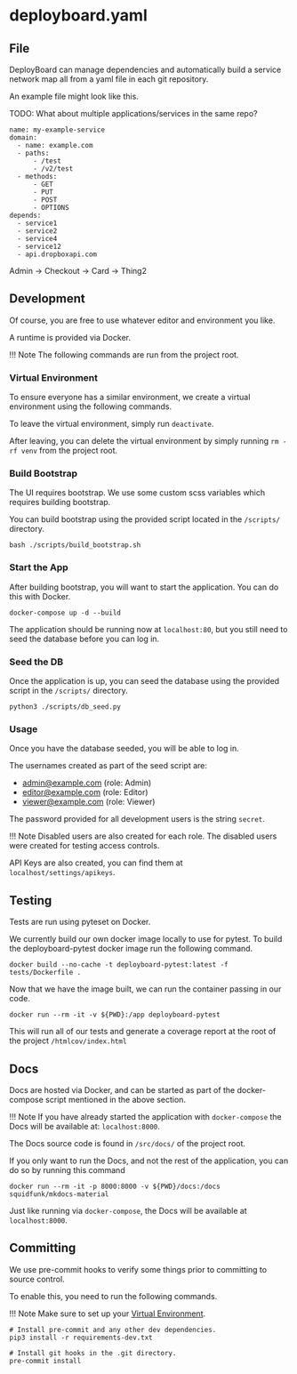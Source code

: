 # deployboard.yaml

## File

DeployBoard can manage dependencies and automatically build a service network map all from a yaml file in each git repository.

An example file might look like this.

TODO: What about multiple applications/services in the same repo?

```
name: my-example-service
domain:
  - name: example.com
  - paths:
      - /test
      - /v2/test
  - methods:
      - GET
      - PUT
      - POST
      - OPTIONS
depends:
  - service1
  - service2
  - service4
  - service12
  - api.dropboxapi.com
```


Admin -> Checkout -> Card
                -> Thing2

## Development

Of course, you are free to use whatever editor and environment you like.

A runtime is provided via Docker.

!!! Note
    The following commands are run from the project root.

### Virtual Environment

To ensure everyone has a similar environment, we create a virtual environment using the following commands.


To leave the virtual environment, simply run `deactivate`.

After leaving, you can delete the virtual environment by simply running `rm -rf venv` from the project root.

### Build Bootstrap

The UI requires bootstrap. We use some custom scss variables which requires building bootstrap.

You can build bootstrap using the provided script located in the `/scripts/` directory.

```
bash ./scripts/build_bootstrap.sh
```

### Start the App

After building bootstrap, you will want to start the application. You can do this with Docker.

```
docker-compose up -d --build
```

The application should be running now at `localhost:80`, but you still need to seed the database before you can log in.

### Seed the DB

Once the application is up, you can seed the database using the provided script in the `/scripts/` directory.

```
python3 ./scripts/db_seed.py
```

### Usage

Once you have the database seeded, you will be able to log in.

The usernames created as part of the seed script are:

- admin@example.com (role: Admin)
- editor@example.com (role: Editor)
- viewer@example.com (role: Viewer)

The password provided for all development users is the string `secret`.

!!! Note
    Disabled users are also created for each role. The disabled users were created for testing access controls.

API Keys are also created, you can find them at `localhost/settings/apikeys`.

## Testing

Tests are run using pyteset on Docker.

We currently build our own docker image locally to use for pytest. To build the deployboard-pytest docker image run the following command.

```
docker build --no-cache -t deployboard-pytest:latest -f tests/Dockerfile .
```

Now that we have the image built, we can run the container passing in our code.

```
docker run --rm -it -v ${PWD}:/app deployboard-pytest
```

This will run all of our tests and generate a coverage report at the root of the project `/htmlcov/index.html`

## Docs

Docs are hosted via Docker, and can be started as part of the docker-compose script mentioned in the above section.

!!! Note
    If you have already started the application with `docker-compose` the Docs will be available at: `localhost:8000`.

The Docs source code is found in `/src/docs/` of the project root.

If you only want to run the Docs, and not the rest of the application, you can do so by running this command

```
docker run --rm -it -p 8000:8000 -v ${PWD}/docs:/docs squidfunk/mkdocs-material
```

Just like running via `docker-compose`, the Docs will be available at `localhost:8000`.

## Committing

We use pre-commit hooks to verify some things prior to committing to source control.

To enable this, you need to run the following commands.

!!! Note
    Make sure to set up your [Virtual Environment](contributing.md#virtual-environment).

```
# Install pre-commit and any other dev dependencies.
pip3 install -r requirements-dev.txt

# Install git hooks in the .git directory.
pre-commit install
```
